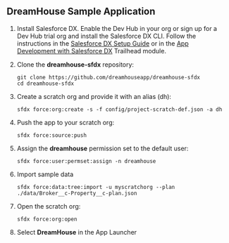 ## DreamHouse Sample Application

1. Install Salesforce DX. Enable the Dev Hub in your org or sign up for a Dev Hub trial org and install the Salesforce DX CLI. Follow the instructions in the [Salesforce DX Setup Guide](https://developer.salesforce.com/docs/atlas.en-us.sfdx_setup.meta/sfdx_setup/sfdx_setup_intro.htm?search_text=trial%20hub%20org) or in the [App Development with Salesforce DX](https://trailhead.salesforce.com/modules/sfdx_app_dev) Trailhead module.

1. Clone the **dreamhouse-sfdx** repository:
    ```
    git clone https://github.com/dreamhouseapp/dreamhouse-sfdx
    cd dreamhouse-sfdx
    ```

1. Create a scratch org and provide it with an alias (dh):
    ```
    sfdx force:org:create -s -f config/project-scratch-def.json -a dh
    ```

1. Push the app to your scratch org:
    ```
    sfdx force:source:push
    ```

1. Assign the **dreamhouse** permission set to the default user:
    ```
    sfdx force:user:permset:assign -n dreamhouse
    ```

1. Import sample data
    ```
    sfdx force:data:tree:import -u myscratchorg --plan ./data/Broker__c-Property__c-plan.json
    ```    

1. Open the scratch org:
    ```
    sfdx force:org:open
    ```

1. Select **DreamHouse** in the App Launcher    